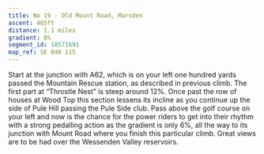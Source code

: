 ```yaml
---
title: No 19 - Old Mount Road, Marsden 
ascent: 465ft
distance: 1.1 miles
gradient: 8%
segment_id: 18571691
map_ref: SE 048 115
---
```


Start at the junction with A62, which is on your left one hundred yards passed the Mountain
Rescue station, as described in previous climb. The first part at “Throstle Nest” is steep
around 12%. Once past the row of houses at Wood Top this section lessens its incline as you
continue up the side of Pule Hill passing the Pule Side club. Pass above the golf course on
your left and now is the chance for the power riders to get into their rhythm with a strong
pedalling action as the gradient is only 6%, all the way to its junction with Mount Road
where you finish this particular climb. Great views are to be had over the Wessenden Valley
reservoirs.

